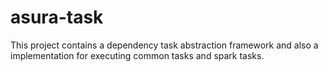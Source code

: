 # asura-task
This project contains a dependency task abstraction framework and also a implementation for executing common tasks and spark tasks.
